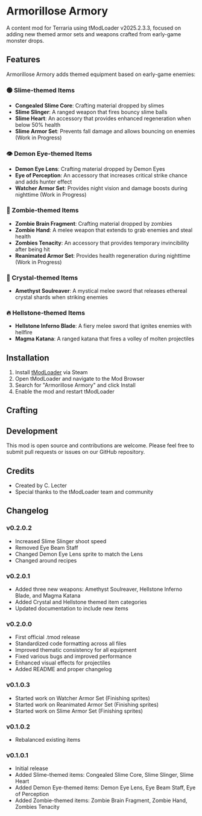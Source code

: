# Armorillose Armory
A content mod for Terraria using tModLoader v2025.2.3.3, focused on adding new themed armor sets and weapons crafted from early-game monster drops.

## Features
Armorillose Armory adds themed equipment based on early-game enemies:

### 🟢 Slime-themed Items
- **Congealed Slime Core**: Crafting material dropped by slimes
- **Slime Slinger**: A ranged weapon that fires bouncy slime balls
- **Slime Heart**: An accessory that provides enhanced regeneration when below 50% health
- **Slime Armor Set**: Prevents fall damage and allows bouncing on enemies (Work in Progress)

### 👁️ Demon Eye-themed Items
- **Demon Eye Lens**: Crafting material dropped by Demon Eyes
- **Eye of Perception**: An accessory that increases critical strike chance and adds hunter effect
- **Watcher Armor Set**: Provides night vision and damage boosts during nighttime (Work in Progress)

### 🧟 Zombie-themed Items
- **Zombie Brain Fragment**: Crafting material dropped by zombies
- **Zombie Hand**: A melee weapon that extends to grab enemies and steal health
- **Zombies Tenacity**: An accessory that provides temporary invincibility after being hit
- **Reanimated Armor Set**: Provides health regeneration during nighttime (Work in Progress)

### 💎 Crystal-themed Items
- **Amethyst Soulreaver**: A mystical melee sword that releases ethereal crystal shards when striking enemies

### 🔥 Hellstone-themed Items
- **Hellstone Inferno Blade**: A fiery melee sword that ignites enemies with hellfire
- **Magma Katana**: A ranged katana that fires a volley of molten projectiles

## Installation
1. Install [tModLoader](https://store.steampowered.com/app/1281930/tModLoader/) via Steam
2. Open tModLoader and navigate to the Mod Browser
3. Search for "Armorillose Armory" and click Install
4. Enable the mod and restart tModLoader

## Crafting

## Development
This mod is open source and contributions are welcome. 
Please feel free to submit pull requests or issues on our GitHub repository.

## Credits
- Created by C. Lecter
- Special thanks to the tModLoader team and community

## Changelog
### v0.2.0.2
- Increased Slime Slinger shoot speed
- Removed Eye Beam Staff
- Changed Demon Eye Lens sprite to match the Lens
- Changed around recipes

### v0.2.0.1
- Added three new weapons: Amethyst Soulreaver, Hellstone Inferno Blade, and Magma Katana
- Added Crystal and Hellstone themed item categories
- Updated documentation to include new items

### v0.2.0.0
- First official .tmod release
- Standardized code formatting across all files
- Improved thematic consistency for all equipment
- Fixed various bugs and improved performance
- Enhanced visual effects for projectiles
- Added README and proper changelog

### v0.1.0.3
- Started work on Watcher Armor Set (Finishing sprites)
- Started work on Reanimated Armor Set (Finishing sprites)
- Started work on Slime Armor Set (Finishing sprites)

### v0.1.0.2
- Rebalanced existing items

### v0.1.0.1
- Initial release
- Added Slime-themed items: Congealed Slime Core, Slime Slinger, Slime Heart
- Added Demon Eye-themed items: Demon Eye Lens, Eye Beam Staff, Eye of Perception
- Added Zombie-themed items: Zombie Brain Fragment, Zombie Hand, Zombies Tenacity
